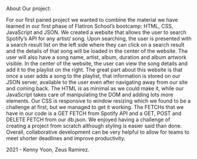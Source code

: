 About Our project:

For our first paired project we wanted to combine the material we have learned in our first phase of Flatiron School’s bootcamp: HTML, CSS, JavaScript and JSON. We created a website that allows the user to search Spotify’s API for any artist/ song. Upon searching, the user is presented with a search result list on the left side where they can click on a search result and the details of that song will be loaded in the center of the website. The user will also have a song name, artist, album, duration and album artwork visible. In the center of the website, the user can view the song details and add it to the playlist on the right. The great part about this website is that once a user adds a song to the playlist, that information is stored on our JSON server, available to the user even after navigating away from our site and coming back. The HTML is as minimal as we could make it, while our JavaScript takes care of manipulating the DOM and adding lots more elements. Our CSS is responsive to window resizing which we found to be a challenge at first, but we managed to get it working. The FETCHs that we have in our code is a GET FETCH from Spotify API and a GET, POST and DELETE FETCH from our db.json. We enjoyed having a challenge of creating a project from scratch although styling is easier said than done. Overall, collaborative development can be very helpful to allow for teams to meet shorter deadlines and improve productivity.

2021 - Kenny Yoon, Zeus Ramirez.